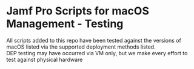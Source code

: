 Jamf Pro Scripts for macOS Management - Testing
==============
All scripts added to this repo have been tested against the versions of macOS listed via the supported deployment methods listed.  
DEP testing may have occurred via VM only, but we make every effort to test against physical hardware
